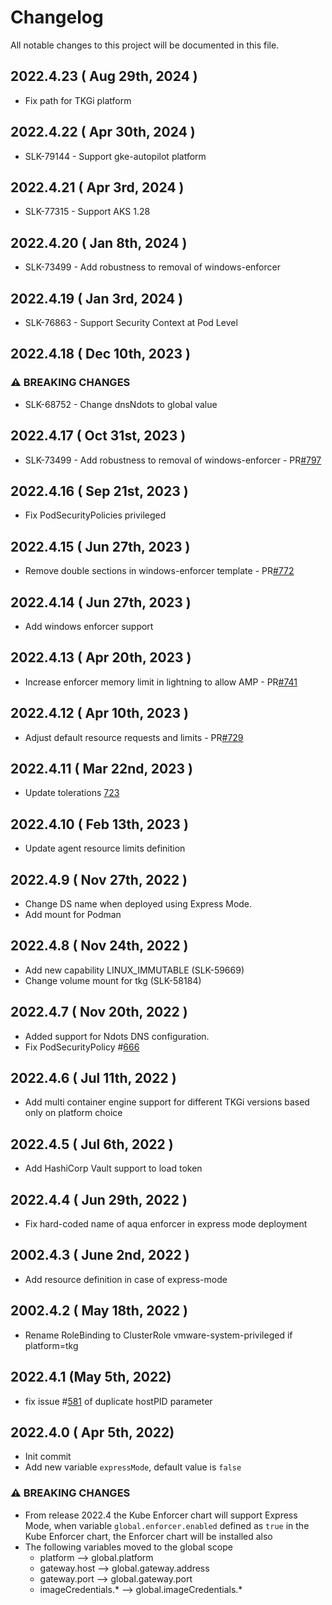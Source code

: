 # Changelog
All notable changes to this project will be documented in this file.
## 2022.4.23 ( Aug 29th, 2024 )
* Fix path for TKGi platform
## 2022.4.22 ( Apr 30th, 2024 )
* SLK-79144 - Support gke-autopilot platform
## 2022.4.21 ( Apr 3rd, 2024 )
* SLK-77315 - Support AKS 1.28
## 2022.4.20 ( Jan 8th, 2024 )
* SLK-73499 - Add robustness to removal of windows-enforcer
## 2022.4.19 ( Jan 3rd, 2024 )
* SLK-76863 - Support Security Context at Pod Level
## 2022.4.18 ( Dec 10th, 2023 )
### ⚠ BREAKING CHANGES
* SLK-68752 - Change dnsNdots to global value
## 2022.4.17 ( Oct 31st, 2023 )
* SLK-73499 - Add robustness to removal of windows-enforcer - PR[#797](https://github.com/aquasecurity/aqua-helm/pull/797)
## 2022.4.16 ( Sep 21st, 2023 )
* Fix PodSecurityPolicies privileged
## 2022.4.15 ( Jun 27th, 2023 )
* Remove double sections in windows-enforcer template - PR[#772](https://github.com/aquasecurity/aqua-helm/pull/772)
## 2022.4.14 ( Jun 27th, 2023 )
* Add windows enforcer support
## 2022.4.13 ( Apr 20th, 2023 )
* Increase enforcer memory limit in lightning to allow AMP - PR[#741](https://github.com/aquasecurity/aqua-helm/pull/741)
## 2022.4.12 ( Apr 10th, 2023 )
* Adjust default resource requests and limits - PR[#729](https://github.com/aquasecurity/aqua-helm/pull/729)
## 2022.4.11 ( Mar 22nd, 2023 )
* Update tolerations [723](https://github.com/aquasecurity/aqua-helm/issues/723)
## 2022.4.10 ( Feb 13th, 2023 )
* Update agent resource limits definition
## 2022.4.9 ( Nov 27th, 2022 )
* Change DS name when deployed using Express Mode.
* Add mount for Podman
## 2022.4.8 ( Nov 24th, 2022 )
* Add new capability LINUX_IMMUTABLE (SLK-59669)
* Change volume mount for tkg (SLK-58184)
## 2022.4.7 ( Nov 20th, 2022 )
* Added support for Ndots DNS configuration.
* Fix PodSecurityPolicy #[666](https://github.com/aquasecurity/aqua-helm/pull/666/)
## 2022.4.6 ( Jul 11th, 2022 )
* Add multi container engine support for different TKGi versions based only on platform choice
## 2022.4.5 ( Jul 6th, 2022 )
* Add HashiCorp Vault support to load token
## 2022.4.4 ( Jun 29th, 2022 )
* Fix hard-coded name of aqua enforcer in express mode deployment
## 2002.4.3 ( June 2nd, 2022 )
* Add resource definition in case of express-mode
## 2002.4.2 ( May 18th, 2022 )
* Rename RoleBinding to ClusterRole vmware-system-privileged if platform=tkg
## 2022.4.1 (May 5th, 2022)
* fix issue #[581](https://github.com/aquasecurity/aqua-helm/issues/581) of duplicate hostPID parameter
## 2022.4.0 ( Apr 5th, 2022)
* Init commit
* Add new variable `expressMode`, default value is `false`

### ⚠ BREAKING CHANGES
* From release 2022.4 the Kube Enforcer chart will support Express Mode, when variable `global.enforcer.enabled` defined as `true` in the Kube Enforcer chart, the Enforcer chart will be installed also
* The following variables moved to the global scope
    * platform --> global.platform
    * gateway.host --> global.gateway.address
    * gateway.port --> global.gateway.port
    * imageCredentials.* --> global.imageCredentials.*
